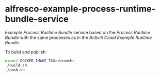 # alfresco-example-process-runtime-bundle-service

_Example Process Runtime Bundle_ service based on the _Process Runtime Bundle_ with the same processes as in the _Activiti Cloud Example Runtime Bundle_.

To build and publish:

```bash
export DOCKER_IMAGE_TAG=<branch>
./build.sh
./push.sh
```


